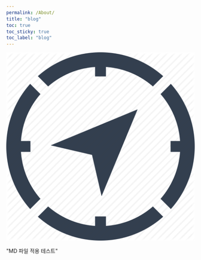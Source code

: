 ```yaml
---
permalink: /About/
title: "blog"
toc: true
toc_sticky: true
toc_label: "blog"
---
```


![icon](/assets/images/navigation-icon-png-25.jpg)


"MD 파일 적용 테스트"

